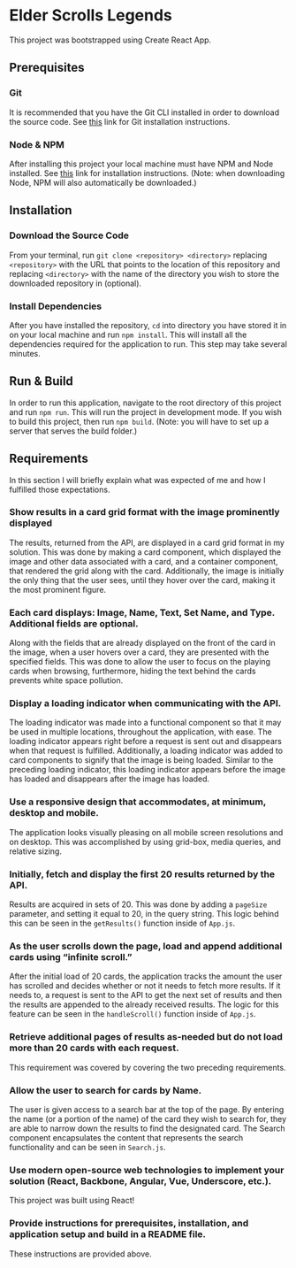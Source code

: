 # Elder Scrolls Legends

This project was bootstrapped using Create React App.

## Prerequisites

### Git

It is recommended that you have the Git CLI installed in order to download the source code. See [this](https://git-scm.com/book/en/v2/Getting-Started-Installing-Git) link for Git installation instructions.

### Node & NPM

After installing this project your local machine must have NPM and Node installed. See [this](https://nodejs.org/en/download/) link for installation instructions. (Note: when downloading Node, NPM will also automatically be downloaded.)

## Installation

### Download the Source Code

From your terminal, run `git clone <repository> <directory>` replacing `<repository>` with the URL that points to the location of this repository and replacing `<directory>` with the name of the directory you wish to store the downloaded repository in (optional).

### Install Dependencies

After you have installed the repository, `cd` into directory you have stored it in on your local machine and run `npm install`. This will install all the dependencies required for the application to run. This step may take several minutes.

## Run & Build

In order to run this application, navigate to the root directory of this project and run `npm run`. This will run the project in development mode. If you wish to build this project, then run `npm build`. (Note: you will have to set up a server that serves the build folder.)

## Requirements

In this section I will briefly explain what was expected of me and how I fulfilled those expectations.

### Show results in a card grid format with the image prominently displayed

The results, returned from the API, are displayed in a card grid format in my solution. This was done by making a card component, which displayed the image and other data associated with a card, and a container component, that rendered the grid along with the card. Additionally, the image is initially the only thing that the user sees, until they hover over the card, making it the most prominent figure.

### Each card displays: Image, Name, Text, Set Name, and Type. Additional fields are optional.

Along with the fields that are already displayed on the front of the card in the image, when a user hovers over a card, they are presented with the specified fields. This was done to allow the user to focus on the playing cards when browsing, furthermore, hiding the text behind the cards prevents white space pollution.

### Display a loading indicator when communicating with the API.

The loading indicator was made into a functional component so that it may be used in multiple locations, throughout the application, with ease. The loading indicator appears right before a request is sent out and disappears when that request is fulfilled. Additionally, a loading indicator was added to card components to signify that the image is being loaded. Similar to the preceding loading indicator, this loading indicator appears before the image has loaded and disappears after the image has loaded.

### Use a responsive design that accommodates, at minimum, desktop and mobile.

The application looks visually pleasing on all mobile screen resolutions and on desktop. This was accomplished by using grid-box, media queries, and relative sizing.

### Initially, fetch and display the first 20 results returned by the API.

Results are acquired in sets of 20. This was done by adding a `pageSize` parameter, and setting it equal to 20, in the query string. This logic behind this can be seen in the `getResults()` function inside of `App.js`.

### As the user scrolls down the page, load and append additional cards using “infinite scroll.”

After the initial load of 20 cards, the application tracks the amount the user has scrolled and decides whether or not it needs to fetch more results. If it needs to, a request is sent to the API to get the next set of results and then the results are appended to the already received results. The logic for this feature can be seen in the `handleScroll()` function inside of `App.js`.

### Retrieve additional pages of results as-needed but do not load more than 20 cards with each request.

This requirement was covered by covering the two preceding requirements.

### Allow the user to search for cards by Name.

The user is given access to a search bar at the top of the page. By entering the name (or a portion of the name) of the card they wish to search for, they are able to narrow down the results to find the designated card. The Search component encapsulates the content that represents the search functionality and can be seen in `Search.js`. 

### Use modern open-source web technologies to implement your solution (React, Backbone, Angular, Vue, Underscore, etc.).

This project was built using React!

### Provide instructions for prerequisites, installation, and application setup and build in a README file.

These instructions are provided above.
